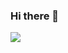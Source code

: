 ### Hi there 👋

[![](https://visitcount.itsvg.in/api?id=emiliskiskis&label=Profile%20Views&pretty=false)](https://visitcount.itsvg.in)

<!--
**emiliskiskis/emiliskiskis** is a ✨ _special_ ✨ repository because its `README.md` (this file) appears on your GitHub profile.

Here are some ideas to get you started:

- 🔭 I’m currently working on ...
- 🌱 I’m currently learning ...
- 👯 I’m looking to collaborate on ...
- 🤔 I’m looking for help with ...
- 💬 Ask me about ...
- 📫 How to reach me: ...
- 😄 Pronouns: ...
- ⚡ Fun fact: ...
-->
